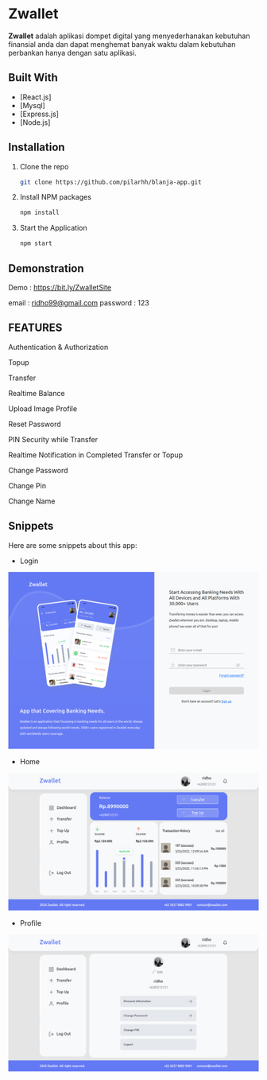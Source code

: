 # Zwallet

**Zwallet** adalah aplikasi dompet digital yang menyederhanakan kebutuhan finansial anda dan dapat menghemat banyak waktu dalam kebutuhan perbankan hanya dengan satu aplikasi.


## Built With

- [React.js]
- [Mysql]
- [Express.js]
- [Node.js]


## Installation

1. Clone the repo
   ```sh
   git clone https://github.com/pilarhh/blanja-app.git
   ```
2. Install NPM packages
   ```sh
   npm install
   ```
3. Start the Application
   ```sh
   npm start
   ```

## Demonstration

Demo : https://bit.ly/ZwalletSite

email : ridho99@gmail.com
password : 123


## FEATURES

Authentication & Authorization

Topup

Transfer

Realtime Balance

Upload Image Profile

Reset Password

PIN Security while Transfer

Realtime Notification in Completed Transfer or Topup

Change Password

Change Pin

Change Name

## Snippets

Here are some snippets about this app:

- Login

![Login](./src/assets/images/snippet3.png)

- Home

![Home](./src/assets/images/snippet1.png)

- Profile

![Profile](./src/assets/images/snippet2.png)


<!-- ## Blanja Update!

**Blanja** is currently on development process!

Last Updated on Tuesday, 25/01/2022 -->
